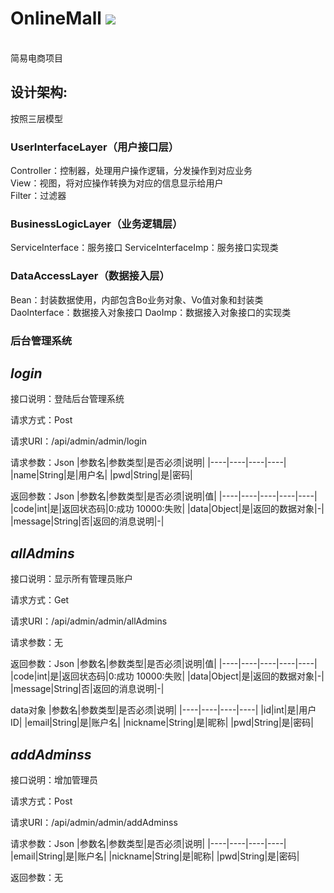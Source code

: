 # OnlineMall [![](https://img.shields.io/badge/OnlineMall-1.0.0-red?style=plastic&logo=appveyor)](https://github.com/eternaleva/ProjectOne)
<br>
简易电商项目

## 设计架构:
按照三层模型

### UserInterfaceLayer（用户接口层）
Controller：控制器，处理用户操作逻辑，分发操作到对应业务
<br>
View：视图，将对应操作转换为对应的信息显示给用户
<br>
Filter：过滤器

### BusinessLogicLayer（业务逻辑层）
ServiceInterface：服务接口
ServiceInterfaceImp：服务接口实现类

### DataAccessLayer（数据接入层）
Bean：封装数据使用，内部包含Bo业务对象、Vo值对象和封装类
DaoInterface：数据接入对象接口
DaoImp：数据接入对象接口的实现类

### 后台管理系统

*login*
-----

接口说明：登陆后台管理系统

请求方式：Post

请求URI：/api/admin/admin/login

请求参数：Json
|参数名|参数类型|是否必须|说明|
|----|----|----|----|
|name|String|是|用户名|
|pwd|String|是|密码|

返回参数：Json
|参数名|参数类型|是否必须|说明|值|
|----|----|----|----|----|
|code|int|是|返回状态码|0:成功 10000:失败|
|data|Object|是|返回的数据对象|-|
|message|String|否|返回的消息说明|-|

*allAdmins*
-----

接口说明：显示所有管理员账户

请求方式：Get

请求URI：/api/admin/admin/allAdmins

请求参数：无

返回参数：Json
|参数名|参数类型|是否必须|说明|值|
|----|----|----|----|----|
|code|int|是|返回状态码|0:成功 10000:失败|
|data|Object|是|返回的数据对象|-|
|message|String|否|返回的消息说明|-|

data对象
|参数名|参数类型|是否必须|说明|
|----|----|----|----|
|id|int|是|用户ID|
|email|String|是|账户名|
|nickname|String|是|昵称|
|pwd|String|是|密码|

*addAdminss*
----

接口说明：增加管理员

请求方式：Post

请求URI：/api/admin/admin/addAdminss

请求参数：Json
|参数名|参数类型|是否必须|说明|
|----|----|----|----|
|email|String|是|账户名|
|nickname|String|是|昵称|
|pwd|String|是|密码|

返回参数：无

